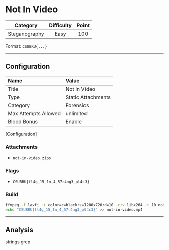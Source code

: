# Not In Video

| Category | Difficulty | Point |
| :-: | :-: | :-: |
| Steganography | Easy | 100 |

Format: `CSUBRU{...}`

---

## Configuration

| Name | Value |
| :- | :- |
| Title | Not In Video |
| Type | Static Attachments |
| Category | Forensics |
| Max Attempts Allowed | unlimited |
| Blood Bonus | Enable |

[Configuration]

### Attachments

- `not-in-video.zips`

### Flags

- `CSUBRU{fl4g_15_1n_4_57r4ng3_pl4c3}`

### Build

```sh
ffmpeg -f lavfi -i color=c=black:s=1280x720:d=10 -c:v libx264 -t 10 not-in-video.mp4
echo "CSUBRU{fl4g_15_1n_4_57r4ng3_pl4c3}" >> not-in-video.mp4
```

---

## Analysis

strings grep
